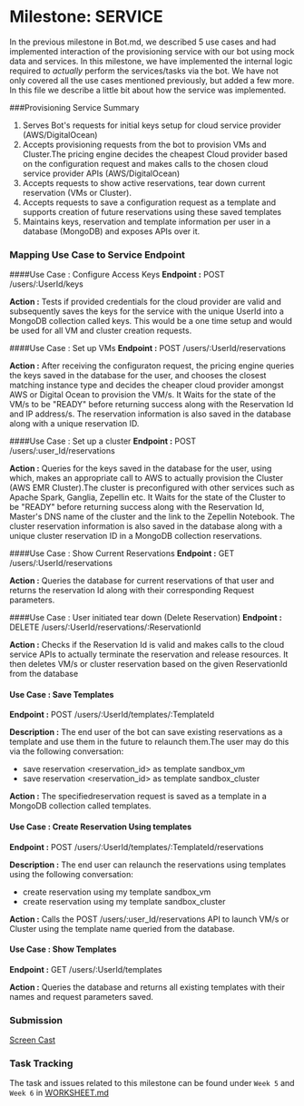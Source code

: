 # Milestone: SERVICE

In the previous milestone in Bot.md, we described 5 use cases and had implemented interaction of the provisioning service with our bot using mock data and services. In this milestone, we have implemented the internal logic required to *actually* perform the services/tasks via the bot. We have not only covered all the use cases mentioned previously, but added a few more. In this file we describe a little bit about how the service was implemented.

###Provisioning Service Summary
1. Serves Bot's requests for initial keys setup for cloud service provider (AWS/DigitalOcean)
2. Accepts provisioning requests from the bot to provision VMs and Cluster.The pricing engine decides the cheapest Cloud provider based on the configuration request and makes calls to the chosen cloud service provider APIs (AWS/DigitalOcean)
3. Accepts requests to show active reservations, tear down current reservation (VMs or Cluster).
4. Accepts requests to save a configuration request as a template and supports creation of future reservations using these saved templates
4. Maintains keys, reservation and template information per user in a database (MongoDB) and exposes APIs over it.


### Mapping Use Case to Service Endpoint
####Use Case : Configure Access Keys
**Endpoint :** POST /users/:UserId/keys

**Action :** Tests if provided credentials for the cloud provider are valid and subsequently saves the keys for the service with the unique UserId into a MongoDB collection called keys. This would be a one time setup and would be used for all VM and cluster creation requests. 

####Use Case : Set up VMs
**Endpoint :** POST /users/:UserId/reservations

**Action :** After receiving the configuraton request, the pricing engine queries the keys saved in the database for the user, and chooses the closest matching instance type and decides the cheaper cloud provider amongst AWS or Digital Ocean to provision the VM/s. It Waits for the state of the VM/s to be "READY" before returning success along with the Reservation Id and IP address/s. The reservation information is also saved in the database along with a unique reservation ID.

####Use Case : Set up a cluster
**Endpoint :** POST /users/:user_Id/reservations

**Action :** Queries for the keys saved in the database for the user, using which, makes an appropriate call to AWS to actually provision the Cluster (AWS EMR Cluster).The cluster is preconfigured with other services such as Apache Spark, Ganglia, Zepellin etc. It Waits for the state of the Cluster to be "READY" before returning success along with the Reservation Id, Master's DNS name of the cluster and the link to the Zepellin Notebook. The cluster reservation information is also saved in the database along with a unique cluster reservation ID in a MongoDB collection reservations.

####Use Case : Show Current Reservations
**Endpoint :** GET /users/:UserId/reservations

**Action :** Queries the database for current reservations of that user and returns the reservation Id along with their corresponding Request parameters.

####Use Case : User initiated tear down (Delete Reservation)
**Endpoint :** DELETE /users/:UserId/reservations/:ReservationId

**Action :** Checks if the Reservation Id is valid and makes calls to the cloud service APIs to actually terminate the reservation and release resources. It then deletes VM/s or cluster reservation based on the given ReservationId  from the database

#### Use Case : Save Templates
**Endpoint :** POST /users/:UserId/templates/:TemplateId

**Description :** The end user of the bot can save existing reservations as a template and use them in the future to relaunch them.The user may do this via the following conversation:

* save reservation <reservation_id> as template sandbox_vm
* save reservation <reservation_id> as template sandbox_cluster

**Action :** The specifiedreservation request is saved as a template in a MongoDB collection called templates.

#### Use Case : Create Reservation Using templates
**Endpoint :** POST /users/:UserId/templates/:TemplateId/reservations

**Description :** The end user can relaunch the reservations using templates using the following conversation:

* create reservation using my template sandbox_vm
* create reservation using my template sandbox_cluster

**Action :** Calls the POST /users/:user_Id/reservations API to launch VM/s or Cluster using the template name queried from the database.

#### Use Case : Show Templates
**Endpoint :** GET /users/:UserId/templates

**Action :** Queries the database and returns all existing templates with their names and request parameters saved. 

### Submission
[Screen Cast](https://www.youtube.com/watch?v=92oT-W1Pqxo)

### Task Tracking
The task and issues related to this milestone can be found under `Week 5` and `Week 6` in [WORKSHEET.md](WORKSHEET.md)

